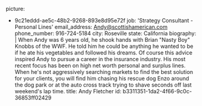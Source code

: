 picture:
  - 9c21eddd-ae5c-48b2-9268-893e8d95e72f
job: 'Strategy Consultant - Personal Lines'
email_address: Andy@scottishamerican.com
phone_number: 916-724-5184
city: Roseville
state: California
biography: |
  When Andy was 6 years old, he shook hands with Brian "Nasty Boy" Knobbs of the WWF. He told him he could be anything he wanted to be if he ate his vegetables and followed his dreams. Of course this advice inspired Andy to pursue a career in the insurance industry. His most recent focus has been on high net worth personal and surplus lines. When he's not aggressively searching markets to find the best solution for your clients, you will find him chasing his rescue dog Enzo around the dog park or at the auto cross track trying to shave seconds off last weekend's lap time.
title: Andy Fletcher
id: b3311351-1da2-4f66-9c0c-36853ff02429
